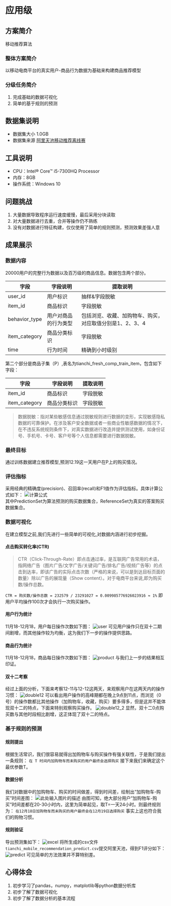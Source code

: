 ﻿# 应用级
## 方案简介
移动推荐算法
### 整体方案简介
以移动电商平台的真实用户-商品行为数据为基础来构建商品推荐模型
### 分级任务简介
1. 完成基础的数据可视化
2. 简单的基于规则的预测
## 数据集说明
- 数据集大小
1.0GB
- 数据集来源
[阿里天池移动推荐离线赛][1]
## 工具说明
- CPU：Intel® Core™ i5-7300HQ Processor
- 内存：8GB
- 操作系统：Windows 10 
## 问题挑战
1. 大量数据导致程序运行速度缓慢，最后采用分块读取
2. 对大量数据进行去重，合并等操作仍不熟练
3. 没有对数据进行特征构建，仅仅使用了简单的规则预测，预测效果差强人意
## 成果展示
### 数据内容
20000用户的完整行为数据以及百万级的商品信息。数据包含两个部分。

| 字段 | 字段说明 | 提取说明 |
| ---  | -------- | -------- |
| user_id | 用户标识 | 抽样&字段脱敏 |
|  item_id | 商品标识 | 字段脱敏 |
| behavior_type | 用户对商品的行为类型 | 包括浏览、收藏、加购物车、购买，对应取值分别是1、2、3、4|
| item_category | 商品分类标识 | 字段脱敏 |
| time | 行为时间 | 精确到小时级别 |

第二个部分是商品子集（P）,表名为tianchi_fresh_comp_train_item，包含如下字段：

| 字段 | 字段说明 | 提取说明 |
| ---  | -------- | -------- |
|  item_id | 商品标识 | 字段脱敏 |
| item_category | 商品分类标识 | 字段脱敏 |

> 数据脱敏：指对某些敏感信息通过脱敏规则进行数据的变形，实现敏感隐私数据的可靠保护。在涉及客户安全数据或者一些商业性敏感数据的情况下，在不违反系统规则条件下，对真实数据进行改造并提供测试使用，如身份证号、手机号、卡号、客户号等个人信息都需要进行数据脱敏。

### 最终目标
通过训练数据建立推荐模型,预测12.19这一天用户在P上的购买情况。
### 评估指标
采用经典的精确度(precision)、召回率(recall)和F1值作为评估指标。具体计算公式如下：
![计算公式][2]  
其中PredictionSet为算法预测的购买数据集合，ReferenceSet为真实的答案购买数据集合。
### 数据可视化
在建立模型之前,我们先进行一些简单的可视化,对数据内涵进行初步挖掘。
#### 点击购买转化率(CTR)

> CTR（Click-Through-Rate）即点击通过率，是互联网广告常用的术语，指网络广告（图片广告/文字广告/关键词广告/排名广告/视频广告等）的点击到达率，即该广告的实际点击次数（严格的来说，可以是到达目标页面的数量）除以广告的展现量（Show content）。对于电商平台来说,即为购买数/操作总数。

```CTR = 购买数/操作总数 = 232579 / 23291027 = 0.009985776926023916 ≈ 1%```
即用户平均操作100次才会执行一次购买操作。
#### 用户行为统计
11月18-12月18，用户每日操作次数如下图：
![user][3]
可见用户操作只在双十二期间剧增，而其他操作较为均衡，这为我们下一步的操作提供思路。
#### 商品行为统计
11月18-12月18，商品每日操作次数如下图：
![product][4]
与我们上一步的结果相互印证。
#### 双十二考察
经过上面的分析，下面来考察12-11与12-12这两天，来观察用户在这两天内的操作习惯：
![double12][5]
可以看出用户操作的高峰期都在晚上9点到11点，而浏览（0号）的操作数都比其他操作（加购物车，收藏，购买）要多得多，但是这并不能体现双十二的特点，下面来特别观察购买操作。
![double12_2][6]
显然，双十二0点购买数与其他时段相比剧增，这正体现了双十二的特点。
### 基于规则的预测
#### 规则提出
根据生活常识，我们很容易就得出加购物车与购买操作有强关联性，于是我们提出一条规则：
```在 T 时间内加购物车而未购买的用户最终会选择购买```
接下来我们来确定这个最优参数T。
#### 数据分析
我们对数据中的加购物车、购买的时间做差，得到时间差，绘制出“加购物车-购买”时间差图：
![此处输入图片的描述][7]
由图可知，绝大部分用户“加购物车-购买”时间差都在20-30小时内，这里为简单起见，取T=一天24小时。则最终规则为：
`在12月18日加购物车而未购买的用户最终会在12月19日选择购买`
事实上这也符合我们的购物习惯。
#### 规则验证
导出预测集如下：
![excel][8]
将所生成的csv文件`tianchi_mobile_recommendation_predict.csv`提交阿里天池，得到F1评分如下：
![predict][9]
可见简单的方法效果并不算特别差。
## 心得体会
1. 初步学习了pandas，numpy，matplotlib等python数据分析库
2. 初步了解了数据可视化
3. 初步了解了数据分析的基本流程

  [1]: https://tianchi.aliyun.com/competition/entrance/231522/information
  [2]: https://gtms01.alicdn.com/tps/i1/TB1WNN4HXXXXXbZaXXXwu0bFXXX.png
  [3]: https://s2.ax1x.com/2019/05/21/EzUev4.png
  [4]: https://s2.ax1x.com/2019/05/21/EzaoTI.png
  [5]: https://s2.ax1x.com/2019/05/21/Ez0bfx.png
  [6]: https://s2.ax1x.com/2019/05/21/EzsUEQ.png
  [7]: https://s2.ax1x.com/2019/05/21/Ez63m8.png
  [8]: https://s2.ax1x.com/2019/05/21/Ez6DmT.jpg
  [9]: https://s2.ax1x.com/2019/05/21/Ezck3n.png